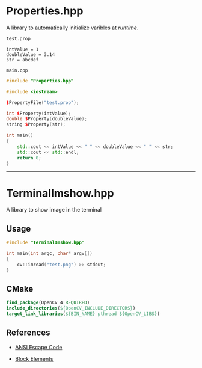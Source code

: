 
# Properties.hpp

A library to automatically initialize varibles at *runtime*.

`test.prop`

```
intValue = 1
doubleValue = 3.14
str = abcdef
```

`main.cpp`

```cpp
#include "Properties.hpp"

#include <iostream>

$PropertyFile("test.prop");

int $Property(intValue);
double $Property(doubleValue);
string $Property(str);

int main()
{
    std::cout << intValue << " " << doubleValue << " " << str;
    std::cout << std::endl;
    return 0;
}
```

---

# TerminalImshow.hpp

A library to show image in the terminal

## Usage

```cpp
#include "TerminalImshow.hpp"

int main(int argc, char* argv[])
{
    cv::imread("test.png") >> stdout;
}
```

## CMake

```cmake
find_package(OpenCV 4 REQUIRED)
include_directories(${OpenCV_INCLUDE_DIRECTORS})
target_link_libraries(${BIN_NAME} pthread ${OpenCV_LIBS})
```

## References

- [ANSI Escape Code](https://en.wikipedia.org/wiki/ANSI_escape_code)

- [Block Elements](https://en.wiktionary.org/wiki/Appendix:Unicode/Block_Elements)

